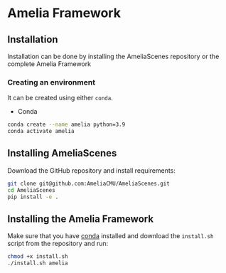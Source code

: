 # Amelia Framework

## Installation

Installation can be done by installing the AmeliaScenes repository or the complete Amelia Framework

### Creating an environment

It can be created using either `conda`.

- Conda

```bash
conda create --name amelia python=3.9
conda activate amelia
```

## Installing AmeliaScenes

Download the GitHub repository and install requirements:

```bash
git clone git@github.com:AmeliaCMU/AmeliaScenes.git
cd AmeliaScenes
pip install -e .
```

## Installing the Amelia Framework

Make sure that you have [conda](https://conda.io/projects/conda/en/latest/user-guide/install/index.html) installed and download the `install.sh` script from the repository and run:

```bash
chmod +x install.sh
./install.sh amelia
```

